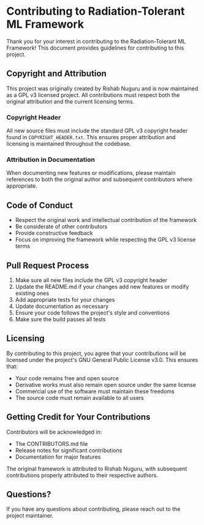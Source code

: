 # Contributing to Radiation-Tolerant ML Framework

Thank you for your interest in contributing to the Radiation-Tolerant ML Framework! This document provides guidelines for contributing to this project.

## Copyright and Attribution

This project was originally created by Rishab Nuguru and is now maintained as a GPL v3 licensed project. All contributions must respect both the original attribution and the current licensing terms.

### Copyright Header

All new source files must include the standard GPL v3 copyright header found in `COPYRIGHT_HEADER.txt`. This ensures proper attribution and licensing is maintained throughout the codebase.

### Attribution in Documentation

When documenting new features or modifications, please maintain references to both the original author and subsequent contributors where appropriate.

## Code of Conduct

- Respect the original work and intellectual contribution of the framework
- Be considerate of other contributors
- Provide constructive feedback
- Focus on improving the framework while respecting the GPL v3 license terms

## Pull Request Process

1. Make sure all new files include the GPL v3 copyright header
2. Update the README.md if your changes add new features or modify existing ones
3. Add appropriate tests for your changes
4. Update documentation as necessary
5. Ensure your code follows the project's style and conventions
6. Make sure the build passes all tests

## Licensing

By contributing to this project, you agree that your contributions will be licensed under the project's GNU General Public License v3.0. This ensures that:
- Your code remains free and open source
- Derivative works must also remain open source under the same license
- Commercial use of the software must maintain these freedoms
- The source code must remain available to all users

## Getting Credit for Your Contributions

Contributors will be acknowledged in:
- The CONTRIBUTORS.md file
- Release notes for significant contributions
- Documentation for major features

The original framework is attributed to Rishab Nuguru, with subsequent contributions properly attributed to their respective authors.

## Questions?

If you have any questions about contributing, please reach out to the project maintainer.